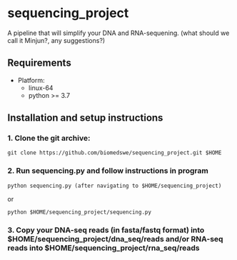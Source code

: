 # sequencing_project
A pipeline that will simplify your DNA and RNA-sequening. (what should we call it Minjun?, any suggestions?)

## Requirements
- Platform: 
    - linux-64
    - python >= 3.7
    
    
## Installation and setup instructions

### 1. Clone the git archive:

```
git clone https://github.com/biomedswe/sequencing_project.git $HOME
```

### 2. Run sequencing.py and follow instructions in program

```
python sequencing.py (after navigating to $HOME/sequencing_project)
```
or
```
python $HOME/sequencing_project/sequencing.py
```

### 3. Copy your DNA-seq reads (in fasta/fastq format) into $HOME/sequencing_project/dna_seq/reads and/or RNA-seq reads into $HOME/sequencing_project/rna_seq/reads
    
